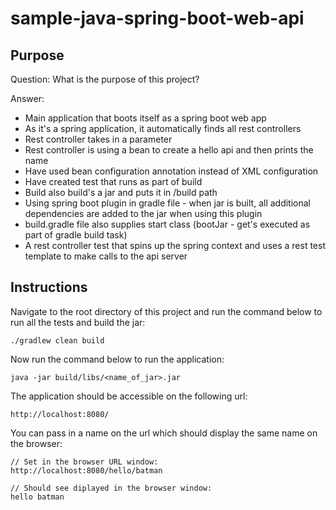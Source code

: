 # sample-java-spring-boot-web-api

## Purpose

Question:
What is the purpose of this project?

Answer:
* Main application that boots itself as a spring boot web app
* As it's a spring application, it automatically finds all rest controllers
* Rest controller takes in a parameter
* Rest controller is using a bean to create a hello api and then prints the name
* Have used bean configuration annotation instead of XML configuration
* Have created test that runs as part of build
* Build also build's a jar and puts it in /build path
* Using spring boot plugin in gradle file - when jar is built, all additional dependencies are added to the jar when using this plugin
* build.gradle file also supplies start class (bootJar - get's executed as part of gradle build task)
* A rest controller test that spins up the spring context and uses a rest test template to make calls to the api server

## Instructions
Navigate to the root directory of this project and run the command below to run all the tests and build the jar:
```
./gradlew clean build
```
Now run the command below to run the application:
```
java -jar build/libs/<name_of_jar>.jar
```
The application should be accessible on the following url:
```
http://localhost:8080/
```
You can pass in a name on the url which should display the same name on the browser:
```
// Set in the browser URL window:
http://localhost:8080/hello/batman

// Should see diplayed in the browser window:
hello batman
```

